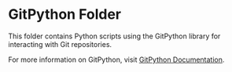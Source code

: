 # GitPython Folder

This folder contains Python scripts using the GitPython library for interacting with Git repositories.

For more information on GitPython, visit [GitPython Documentation](https://gitpython.readthedocs.io/).
